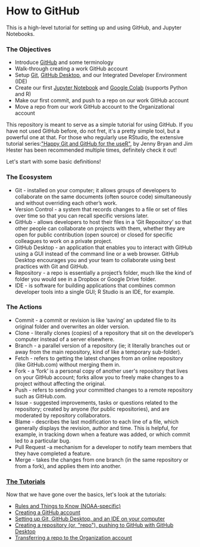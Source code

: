 # How to GitHub
This is a high-level tutorial for setting up and using GitHub, and Jupyter Notebooks.

### The Objectives
- Introduce [GitHub](https://github.com/) and some terminology
- Walk-through creating a work GitHub account
- Setup [Git](https://git-scm.com/), [GitHub Desktop](https://desktop.github.com/), and our Integrated Developer Environment (IDE)
- Create our first [Jupyter Notebook](https://jupyter.org/) and [Google Colab](https://colab.research.google.com/) (supports Python and R)
- Make our first commit, and push to a repo on our work GitHub account
- Move a repo from our work GitHub account to the Organizational account


This repository is meant to serve as a simple tutorial for using GitHub. If you
have not used GitHub before, do not fret, it's a pretty simple tool, but a powerful 
one at that. For those who regularly use RStudio, the extensive tutorial 
series:["Happy Git and GitHub for the useR"](https://happygitwithr.com/index.html), 
by Jenny Bryan and Jim Hester has been recommended multiple times, 
definitely check it out!

Let's start with some basic definitions!

### The Ecosystem
- Git - installed on your computer; it allows groups of developers to collaborate on the same documents (often source code) simultaneously and without overriding each other’s work.
- Version Control - a system that records changes to a file or set of files over time so that you can recall specific versions later.
- GitHub - allows developers to host their files in a ‘Git Repository’ so that other people can collaborate on projects with them, whether they are open for public contribution (open source) or closed for specific colleagues to work on a private project.
- GitHub Desktop - an application that enables you to interact with GitHub using a GUI instead of the command line or a web browser. GitHub Desktop encourages you and your team to collaborate using best practices with Git and GitHub.
- Repository - a repo is essentially a project’s folder, much like the kind of folder you would see in a Dropbox or Google Drive folder.  
- IDE - is software for building applications that combines common developer tools into a single GUI; R Studio is an IDE, for example.

### The Actions
- Commit -  a commit or revision is like ‘saving’ an updated file to its original folder and overwrites an older version.
- Clone - literally clones (copies) of a repository that sit on the developer’s computer instead of a server elsewhere.
- Branch - a parallel version of a repository (ie; it literally branches out or away from the main repository, kind of like a temporary sub-folder).
- Fetch - refers to getting the latest changes from an online repository (like GitHub.com) without merging them in.
- Fork - a ‘fork’ is a personal copy of another user's repository that lives on your GitHub account; forks allow you to freely make changes to a project without affecting the original.
- Push - refers to sending your committed changes to a remote repository such as GitHub.com.
- Issue - suggested improvements, tasks or questions related to the repository; created by anyone (for public repositories), and are moderated by repository collaborators.
- Blame - describes the last modification to each line of a file, which generally displays the revision, author and time. This is helpful, for example, in tracking down when a feature was added, or which commit led to a particular bug.
- Pull Request -a mechanism for a developer to notify team members that they have completed a feature.
- Merge - takes the changes from one branch (in the same repository or from a fork), and applies them into another.
  
### [The Tutorials](/Tutorials/)
Now that we have gone over the basics, let's look at the tutorials:
- [Rules and Things to Know (NOAA-specific)](/Tutorials/0_Rules_&&_Things_to_Know.ipynb)
- [Creating a GitHub account](/Tutorials/1_Creating_GitHub_Account.ipynb)
- [Setting up Git, GitHub Desktop, and an IDE on your computer](/Tutorials/2_Setting_Up_Your_Environment.ipynb)
- [Creating a repository (or, "repo"), pushing to GitHub with GitHub Desktop](/Tutorials/3_Creating_A_Repo.ipynb)
- [Transferring a repo to the Organization account](/Tutorials/4_Transfer_to_Organization.ipynb)

